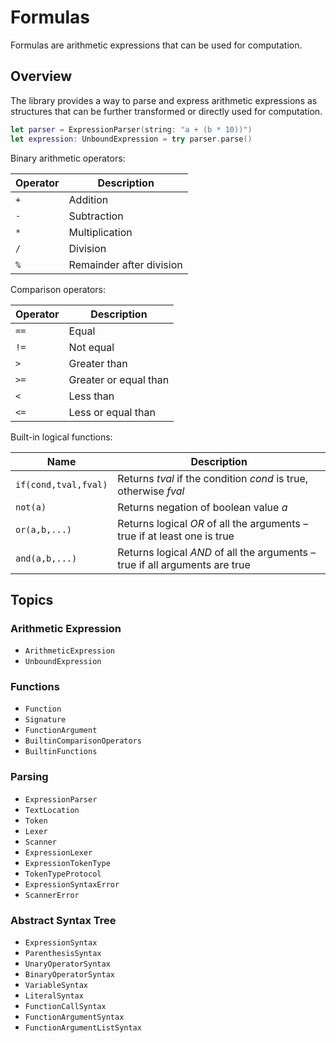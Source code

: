 # Formulas

Formulas are arithmetic expressions that can be used for computation.

## Overview

The library provides a way to parse and express arithmetic expressions as
structures that can be further transformed or directly used for computation.

```swift
let parser = ExpressionParser(string: "a + (b * 10))")
let expression: UnboundExpression = try parser.parse()
```

Binary arithmetic operators:

| Operator | Description |
| ---- | ---- |
| `+` | Addition |
| `-` | Subtraction |
| `*` | Multiplication |
| `/` | Division |
| `%` | Remainder after division |

Comparison operators:

| Operator | Description |
| ---- | ---- |
| `==` | Equal |
| `!=` | Not equal |
| `>` | Greater than |
| `>=` | Greater or equal than |
| `<` | Less than |
| `<=` | Less or equal than |

Built-in logical functions:

| Name | Description |
| ---- | ---- |
| `if(cond,tval,fval)` | Returns _tval_ if the condition _cond_ is true, otherwise _fval_ |
| `not(a)` | Returns negation of boolean value _a_ |
| `or(a,b,...)` | Returns logical _OR_ of all the arguments – true if at least one is true |
| `and(a,b,...)` | Returns logical _AND_ of all the arguments – true if all arguments are true |


## Topics

### Arithmetic Expression

- ``ArithmeticExpression``
- ``UnboundExpression``

### Functions

- ``Function``
- ``Signature``
- ``FunctionArgument``
- ``BuiltinComparisonOperators``
- ``BuiltinFunctions``

### Parsing

- ``ExpressionParser``
- ``TextLocation``
- ``Token``
- ``Lexer``
- ``Scanner``
- ``ExpressionLexer``
- ``ExpressionTokenType``
- ``TokenTypeProtocol``
- ``ExpressionSyntaxError``
- ``ScannerError``

### Abstract Syntax Tree

- ``ExpressionSyntax``
- ``ParenthesisSyntax``
- ``UnaryOperatorSyntax``
- ``BinaryOperatorSyntax``
- ``VariableSyntax``
- ``LiteralSyntax``
- ``FunctionCallSyntax``
- ``FunctionArgumentSyntax``
- ``FunctionArgumentListSyntax``
